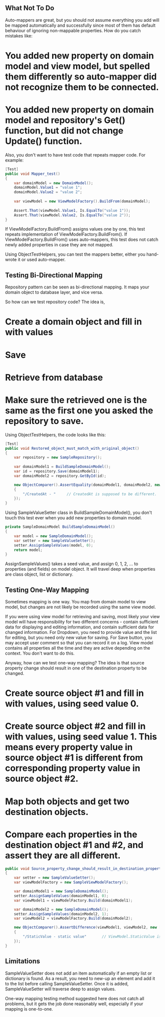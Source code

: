What Not To Do
-----------

Auto-mappers are great, but you should not assume everything you add will be mapped automatically and successfully since most of them has default behaviour of ignoring non-mappable properties. How do you catch mistakes like:

# You added new property on domain model and view model, but spelled them differently so auto-mapper did not recognize them to be connected.
# You added new property on domain model and repository's Get() function, but did not change Update() function.

Also, you don't want to have test code that repeats mapper code. For example:

```c#
[Test]
public void Mapper_test()
{
    var domainModel = new DomainModel();
	domainModel.Value1 = "value 1";
	domainModel.Value2 = "value 2";
	
	var viewModel = new ViewModelFactory().BuildFrom(domainModel);
    
	Assert.That(viewModel.Value1, Is.EqualTo("value 1"));
	Assert.That(viewModel.Value2, Is.EqualTo("value 2"));
}
```

If ViewModelFactory.BuildFrom() assigns values one by one, this test repeats implementation of ViewModelFactory.BuildFrom(). If ViewModelFactory.BuildFrom() uses auto-mappers, this test does not catch newly added properties in case they are not mapped.

Using ObjectTestHelpers, you can test the mappers better, either you hand-wrote it or used auto-mapper.

Testing Bi-Directional Mapping
-----------

Repository pattern can be seen as bi-directional mapping. It maps your domain object to database layer, and vice versa. 

So how can we test repository code? The idea is,

# Create a domain object and fill in with values
# Save
# Retrieve from database
# Make sure the retrieved one is the same as the first one you asked the repository to save.

Using ObjectTestHelpers, the code looks like this:

```c#
[Test]
public void Restored_object_must_match_with_original_object()
{
    var repository = new SampleRepository();
	
    var domainModel1 = BuildSampleDomainModel();
    var id = repository.Save(domainModel1);
    var domainModel2 = repository.GetById(id);

    new ObjectComparer().AssertEquality(domainModel1, domainModel2, new[]
    {
        "/CreatedAt - "     // CreatedAt is supposed to be different.
    });
}
```

Using SampleValueSetter class in BuildSampleDomainModel(), you don't touch this test ever when you add new properties to domain model.

```c#
private SampleDomainModel BuildSampleDomainModel()
{
    var model = new SampleDomainModel();
    var setter = new SampleValueSetter();
    setter.AssignSampleValues(model, 0);
    return model;
}
```

AssignSampleValues() takes a seed value, and assign 0, 1, 2, ... to properties (and fields) on model object. It will travel deep when properties are class object, list or dictionary.

Testing One-Way Mapping
-----------

Sometimes mapping is one way. You map from domain model to view model, but changes are not likely be recorded using the same view model. 

If you were using view model for retrieving and saving, most likely your view model will have responsibility for two different concerns - contain sufficient data for displaying and editing information, and contain sufficient data for changed information. For Dropdown, you need to provide value and the list for editing, but you need only new value for saving. For Save button, you may accept user comment so that you can record it on a log. View model contains all properties all the time and they are active depending on the context. You don't want to do this.

Anyway, how can we test one-way mapping? The idea is that source property change should result in one of the destination property to be changed.

# Create source object #1 and fill in with values, using seed value 0.
# Create source object #2 and fill in with values, using seed value 1. This means every property value in source object #1 is different from corresponding property value in source object #2.
# Map both objects and get two destination objects.
# Compare each properties in the destination object #1 and #2, and assert they are all different.

```c#
public void Source_property_change_should_result_in_destination_property_change()
{
    var setter = new SampleValueSetter();
    var viewModelFactory = new SampleViewModelFactory();

    var domainModel1 = new SampleDomainModel();
    setter.AssignSampleValues(domainModel1, 0);
    var viewModel1 = viewModelFactory.Build(domainModel1);

    var domainModel2 = new SampleDomainModel();
    setter.AssignSampleValues(domainModel2, 1);
    var viewModel2 = viewModelFactory.Build(domainModel2);

    new ObjectComparer().AssertDifference(viewModel1, viewModel2, new []
    {
        "/StaticValue - static value"		// ViewModel.StaticValue is not mapped from DomainModel.
    });
}
```

Limitations
-------------
SampleValueSetter does not add an item automatically if an empty list or dictionary is found. As a result, you need to new-up an element and add it to the list before calling SampleValueSetter. Once it is added, SampleValueSetter will traverse deep to assign values.

One-way mapping testing method suggested here does not catch all problems, but it gets the job done reasonably well, especially if your mapping is one-to-one. 